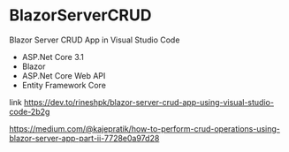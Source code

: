 # BlazorServerCRUD
Blazor Server CRUD App in Visual Studio Code

* ASP.Net Core 3.1
* Blazor
* ASP.Net Core Web API
* Entity Framework Core

link https://dev.to/rineshpk/blazor-server-crud-app-using-visual-studio-code-2b2g

https://medium.com/@kajepratik/how-to-perform-crud-operations-using-blazor-server-app-part-ii-7728e0a97d28
